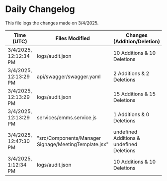 # Daily Changelog

This file logs the changes made on 3/4/2025.

| Time (UTC)             | Files Modified                    | Changes (Addition/Deletion) |
|------------------------|-----------------------------------|-----------------------------|
| 3/4/2025, 12:12:34 PM | logs/audit.json | 10 Additions & 10 Deletions |
| 3/4/2025, 12:13:29 PM | api/swagger/swagger.yaml | 2 Additions & 2 Deletions|
| 3/4/2025, 12:13:29 PM | logs/audit.json | 15 Additions & 15 Deletions|
| 3/4/2025, 12:13:29 PM | services/emms.service.js | 1 Additions & 0 Deletions|
| 3/4/2025, 12:47:30 PM | "src/Components/Manager Signage/MeetingTemplate.jsx" | undefined Additions & undefined Deletions|
| 3/4/2025, 1:12:34 PM | logs/audit.json | 10 Additions & 10 Deletions|
